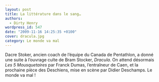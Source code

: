 ```yaml
---
layout: post
title: La littérature dans le sang…
authors:
  - Dirty Henry
wordpress_id: 547
date: "2009-11-16 14:25:35 +0100"
cover: dracula.jpg
category: Le monde va mal
---
```


Dacre Stoker, ancien coach de l’équipe du Canada de Pentathlon, a donné une
suite à l’ouvrage culte de Bram Stocker, _Dracula_. On attend désormais _Les 5
Mousquetaires_ par Franck Dumas, l’entraîneur de Caen, et la prochaine pièce des
Deschiens, mise en scène par Didier Deschamps. Le monde va mal !
